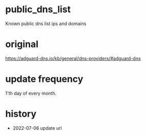 # public_dns_list

Known public dns list  ips and domains


# original 

https://adguard-dns.io/kb/general/dns-providers/#adguard-dns


# update frequency 

1'th day of every month. 


# history 

- 2022-07-06 update url
